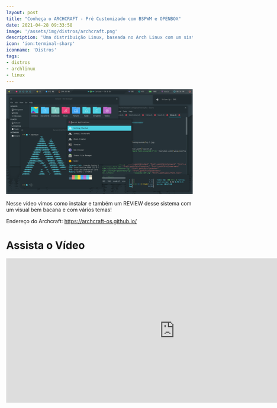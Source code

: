 ```yaml
---
layout: post
title: "Conheça o ARCHCRAFT - Pré Customizado com BSPWM e OPENBOX"
date: 2021-04-28 09:33:58
image: '/assets/img/distros/archcraft.png'
description: 'Uma distribuição Linux, baseada no Arch Linux com um sistema pré-configurado e aplicativos leves.'
icon: 'ion:terminal-sharp'
iconname: 'Distros'
tags:
- distros
- archlinux
- linux
---
```


![Conheça o ARCHCRAFT - Pré Customizado com BSPWM e OPENBOX](/assets/img/distros/archcraft.png)

Nesse vídeo vimos como instalar e também um REVIEW desse sistema com um visual bem bacana e com vários temas!

Endereço do Archcraft: <https://archcraft-os.github.io/>

# Assista o Vídeo

<iframe width="910" height="390" src="https://www.youtube.com/embed/DfMJ0GiE4_k" frameborder="0" allow="accelerometer; autoplay; encrypted-media; gyroscope; picture-in-picture" allowfullscreen></iframe>


